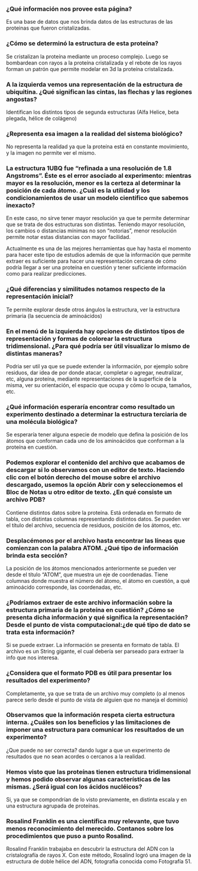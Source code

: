### ¿Qué información nos provee esta página? 

Es una base de datos que nos brinda datos de las estructuras de las proteinas que fueron cristalizadas.

### ¿Cómo se determinó la estructura de esta proteína? 

Se cristalizan la proteína mediante un proceso complejo.
Luego se bombardean con rayos a la proteína cristalizada y el rebote de los rayos forman un patrón que permite modelar en 3d la proteína cristalizada.

### A la izquierda vemos una representación de la estructura de ubiquitina. ¿Qué significan las cintas, las flechas y las regiones angostas? 

Identifican los distintos tipos de segunda estructuras (Alfa Helice, beta plegada, hélice de colágeno) 

### ¿Representa esa imagen a la realidad del sistema biológico? 

No representa la realidad ya que la proteína está en constante movimiento, y la imagen no permite ver el mismo.

### La estructura 1UBQ fue “refinada a una resolución de 1.8 Angstroms”. Éste es el error asociado al experimento: mientras mayor es la resolución, menor es la certeza al determinar la posición de cada átomo. ¿Cuál es la utilidad y los condicionamientos de usar un modelo científico que sabemos inexacto?

En este caso, no sirve tener mayor resolución ya que te permite determinar que se trata de dos estructuras son distintas. Teniendo mayor resolución, los cambios o distancias mínimas no son “notorias”, menor resolución permite notar estas distancias con mayor facilidad.

Actualmente es una de las mejores herramientas que hay hasta el momento para hacer este tipo de estudios además de que la información que permite extraer es suficiente para hacer una representación cercana de cómo podría llegar a ser una proteína en cuestión y tener suficiente información como para realizar predicciones.

### ¿Qué diferencias y similitudes notamos respecto de la representación inicial? 

Te permite explorar desde otros ángulos la estructura, ver la estructura primaria (la secuencia de aminoácidos)

### En el menú de la izquierda hay opciones de distintos tipos de representación y formas de colorear la estructura tridimensional. ¿Para qué podría ser útil visualizar lo mismo de distintas maneras?

Podria ser util ya que se puede extender la información, por ejemplo sobre residuos, dar idea de por donde atacar, completar o agregar, neutralizar, etc, alguna proteína, mediante representaciones de la superficie de la misma, ver su orientación, el espacio que ocupa y cómo lo ocupa, tamaños, etc.

### ¿Qué información esperaría encontrar como resultado un experimento destinado a determinar la estructura terciaria de una molécula biológica? 

Se esperaría tener alguna especie de modelo que defina la posición de los átomos que conforman cada uno de los aminoácidos que conforman a la proteína en cuestión.

### Podemos explorar el contenido del archivo que acabamos de descargar si lo observamos con un editor de texto. Haciendo clic con el botón derecho del mouse sobre el archivo descargado, usemos la opción Abrir con y seleccionemos el Bloc de Notas u otro editor de texto. ¿En qué consiste un archivo PDB? 

Contiene distintos datos sobre la proteína. Está ordenada en formato de tabla, con distintas columnas representando distintos datos. Se pueden ver el título del archivo, secuencia de residuos, posición de los átomos, etc.

### Desplacémonos por el archivo hasta encontrar las líneas que comienzan con la palabra ATOM. ¿Qué tipo de información brinda esta sección? 

La posición de los átomos mencionados anteriormente se pueden ver desde el título “ATOM”, que muestra un eje de coordenadas. Tiene columnas donde muestra el número del átomo, el átomo en cuestión, a qué aminoácido corresponde, las coordenadas, etc.

### ¿Podríamos extraer de este archivo información sobre la estructura primaria de la proteína en cuestión? ¿Cómo se presenta dicha información y qué significa la representación? Desde el punto de vista computacional:¿de qué tipo de dato se trata esta información? 

Si se puede extraer. La información se presenta en formato de tabla. El archivo es un String gigante, el cual debería ser parseado para extraer la info que nos interesa.

### ¿Considera que el formato PDB es útil para presentar los resultados del experimento? 

Completamente, ya que se trata de un archivo muy completo (o al menos parece serlo desde el punto de vista de alguien que no maneja el dominio)


### Observamos que la información respeta cierta estructura interna. ¿Cuáles son los beneficios y las limitaciones de imponer una estructura para comunicar los resultados de un experimento? 

¿Que puede no ser correcta? dando lugar a que un experimento de resultados que no sean acordes o cercanos a la realidad.

### Hemos visto que las proteínas tienen estructura tridimensional y hemos podido observar algunas características de las mismas. ¿Será igual con los ácidos nucléicos?

Si, ya que se compondrían de lo visto previamente, en distinta escala y en una estructura agrupada de proteínas.

### Rosalind Franklin es una científica muy relevante, que tuvo menos reconocimiento del merecido. Contanos sobre los procedimientos que puso a punto Rosalind.

Rosalind Franklin trabajaba en descubrir la estructura del ADN con la cristalografía de rayos X. Con este método, Rosalind logró una imagen de la estructura de doble hélice del ADN, fotografía conocida como Fotografía 51.
